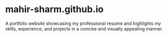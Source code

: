 # mahir-sharm.github.io
A portfolio website showcasing my professional resume and highlights my skills, experience, and projects in a concise and visually appealing manner.

